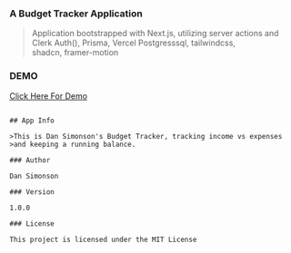 ### A Budget Tracker Application

> Application bootstrapped with Next.js, utilizing server actions and  
>  Clerk Auth(), Prisma, Vercel Postgresssql, tailwindcss,  
>  shadcn, framer-motion

### DEMO

[Click Here For Demo ](https://mariposabudget.vercel.app/)

```

## App Info

>This is Dan Simonson's Budget Tracker, tracking income vs expenses
>and keeping a running balance.

### Author

Dan Simonson

### Version

1.0.0

### License

This project is licensed under the MIT License





```
